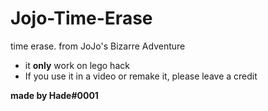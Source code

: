 # Jojo-Time-Erase
time erase. from JoJo's Bizarre Adventure

* it **only** work on lego hack
* If you use it in a video or remake it, please leave a credit

**made by Hade#0001**
